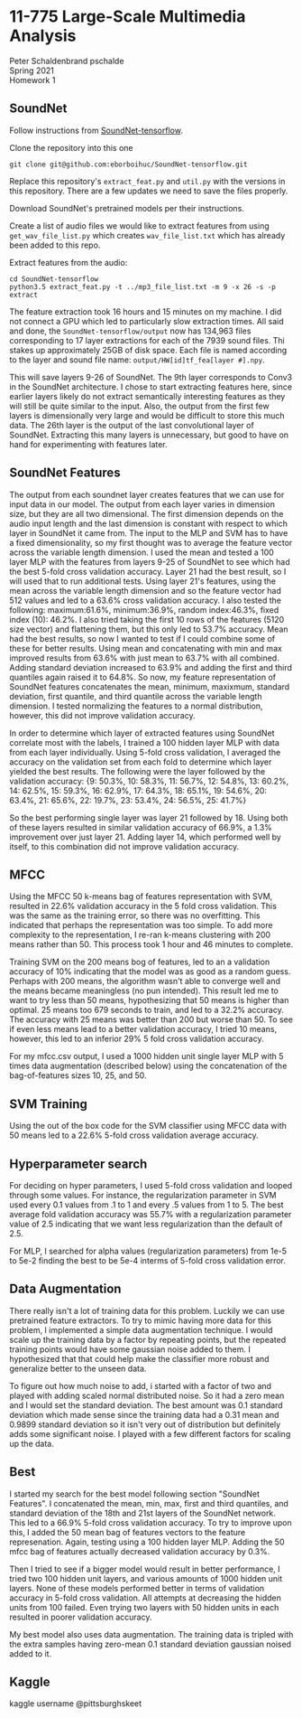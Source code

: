 # 11-775 Large-Scale Multimedia Analysis

Peter Schaldenbrand pschalde<br/>
Spring 2021<br/>
Homework 1


## SoundNet

Follow instructions from [SoundNet-tensorflow](https://github.com/eborboihuc/SoundNet-tensorflow).

Clone the repository into this one

```
git clone git@github.com:eborboihuc/SoundNet-tensorflow.git
```

Replace this repository's ```extract_feat.py``` and ```util.py``` with the versions in this repository.  There are a few updates we need to save the files properly.

Download SoundNet's pretrained models per their instructions.

Create a list of audio files we would like to extract features from using ```get_wav_file_list.py``` which creates ```wav_file_list.txt``` which has already been added to this repo.

Extract features from the audio:

```
cd SoundNet-tensorflow
python3.5 extract_feat.py -t ../mp3_file_list.txt -m 9 -x 26 -s -p extract
```

The feature extraction took 16 hours and 15 minutes on my machine.  I did not connect a GPU which led to particularly slow extraction times.  All said and done, the ```SoundNet-tensorflow/output``` now has 134,963 files corresponding to 17 layer extractions for each of the 7939 sound files. Thi stakes up approximately 25GB of disk space.  Each file is named according to the layer and sound file name: ```output/HW[id]tf_fea[layer #].npy```.

This will save layers 9-26 of SoundNet.  The 9th layer corresponds to Conv3 in the SoundNet architecture.  I chose to start extracting features here, since earlier layers likely do not extract semantically interesting features as they will still be quite similar to the input.  Also, the output from the first few layers is dimensionally very large and would be difficult to store this much data.  The 26th layer is the output of the last convolutional layer of SoundNet.  Extracting this many layers is unnecessary, but good to have on hand for experimenting with features later.

## SoundNet Features

The output from each soundnet layer creates features that we can use for input data in our model.  The output from each layer varies in dimension size, but they are all two dimensional.  The first dimension depends on the audio input length and the last dimension is constant with respect to which layer in SoundNet it came from.  The input to the MLP and SVM has to have a fixed dimensionality, so my first thought was to average the feature vector across the variable length dimension.  I used the mean and tested a 100 layer MLP with the features from layers 9-25 of SoundNet to see which had the best 5-fold cross validation accuracy. Layer 21 had the best result, so I will used that to run additional tests.  Using layer 21's features, using the mean across the variable length dimension and so the feature vector had 512 values and led to a 63.6% cross validation accuracy.  I also tested the following: maximum:61.6%, minimum:36.9%, random index:46.3%, fixed index (10): 46.2%.  I also tried taking the first 10 rows of the features (5120 size vector) and flattening them, but this only led to 53.7% accuracy.  Mean had the best results, so now I wanted to test if I could combine some of these for better results.  Using mean and concatenating with min and max improved results from 63.6% with just mean to 63.7% with all combined.  Adding standard deviation increased to 63.9% and adding the first and third quantiles again raised it to 64.8%.  So now, my feature representation of SoundNet features concatenates the mean, minimum, maxixmum, standard deviation, first quantile, and third quantile across the variable length dimension.  I tested normalizing the features to a normal distribution, however, this did not improve validation accuracy.

In order to determine which layer of extracted features using SoundNet correlate most with the labels, I trained a 100 hidden layer MLP with data from each layer individually.  Using 5-fold cross validation, I averaged the accuracy on the validation set from each fold to determine which layer yielded the best results.  The following were the layer followed by the validation accuracy: {9: 50.3%, 10: 58.3%, 11: 56.7%, 12: 54.8%, 13: 60.2%, 14: 62.5%, 15: 59.3%, 16: 62.9%, 17: 64.3%, 18: 65.1%, 19: 54.6%, 20: 63.4%, 21: 65.6%, 22: 19.7%, 23: 53.4%, 24: 56.5%, 25: 41.7%}

So the best performing single layer was layer 21 followed by 18.  Using both of these layers resulted in similar validation accuracy of 66.9%, a 1.3% improvement over just layer 21.  Adding layer 14, which performed well by itself, to this combination did not improve validation accuracy.

## MFCC

Using the MFCC 50 k-means bag of features representation with SVM, resulted in 22.6% validation accuracy in the 5 fold cross validation.  This was the same as the training error, so there was no overfitting.  This indicated that perhaps the representation was too simple.  To add more complexity to the representation, I re-ran k-means clustering with 200 means rather than 50.  This process took 1 hour and 46 minutes to complete.

Training SVM on the 200 means bog of features, led to an a validation accuracy of 10% indicating that the model was as good as a random guess.  Perhaps with 200 means, the algorithm wasn't able to converge well and the means became meaningless (no pun intended).  This result led me to want to try less than 50 means, hypothesizing that 50 means is higher than optimal.  25 means too 679 seconds to train, and led to a 32.2% accuracy.  The accuracy with 25 means was better than 200 but worse than 50. To see if even less means lead to a better validation accuracy, I tried 10 means, however, this led to an inferior 29% 5 fold cross validation accuracy.

For my mfcc.csv output, I used a 1000 hidden unit single layer MLP with 5 times data augmentation (described below) using the concatenation of the bag-of-features sizes 10, 25, and 50.

## SVM Training

Using the out of the box code for the SVM classifier using MFCC data with 50 means led to a 22.6% 5-fold cross validation average accuracy. 

## Hyperparameter search

For deciding on hyper parameters, I used 5-fold cross validation and looped through some values.  For instance, the regularization parameter in SVM used every 0.1 values from .1 to 1 and every .5 values from 1 to 5.  The best average fold validation accuracy was 55.7% with a regularization parameter value of 2.5 indicating that we want less regularization than the default of 2.5.

For MLP, I searched for alpha values (regularization parameters) from 1e-5 to 5e-2 finding the best to be 5e-4 interms of 5-fold cross validation error.

## Data Augmentation

There really isn't a lot of training data for this problem.  Luckily we can use pretrained feature extractors.  To try to mimic having more data for this problem, I implemented a simple data augmentation technique.  I would scale up the training data by a factor by repeating points, but the repeated training points would have some gaussian noise added to them.  I hypothesized that that could help make the classifier more robust and generalize better to the unseen data.

To figure out how much noise to add, i started with a factor of two and played with adding scaled normal distributed noise.  So it had a zero mean and I would set the standard deviation. The best amount was 0.1 standard deviation which made sense since the training data had a 0.31 mean and 0.9899 standard deviation so it isn't very out of distribution but definitely adds some significant noise.  I played with a few different factors for scaling up the data.

## Best

I started my search for the best model following section "SoundNet Features".  I concatenated the mean, min, max, first and third quantiles, and standard deviation of the 18th and 21st layers of the SoundNet network.  This led to a 66.9% 5-fold cross validation accuracy.  To try to improve upon this, I added the 50 mean bag of features vectors to the feature represenation.  Again, testing using a 100 hidden layer MLP. Adding the 50 mfcc bag of features actually decreased validation accuracy by 0.3%.

Then I tried to see if a bigger model would result in better performance, I tried two 100 hidden unit layers, and various amounts of 1000 hidden unit layers.  None of these models performed better in terms of validation accuracy in 5-fold cross validation.  All attempts at decreasing the hidden units from 100 failed. Even trying two layers with 50 hidden units in each resulted in poorer validation accuracy.

My best model also uses data augmentation.  The training data is tripled with the extra samples having zero-mean 0.1 standard deviation gaussian noised added to it.

## Kaggle

kaggle username @pittsburghskeet